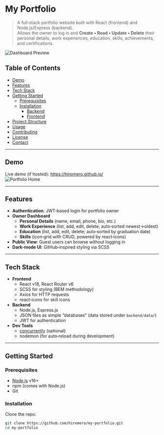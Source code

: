 # My Portfolio

> A full‑stack portfolio website built with React (frontend) and Node.js/Express (backend).  
> Allows the owner to log in and **Create • Read • Update • Delete** their personal details, work experiences, education, skills, achievements, and certifications.

![Dashboard Preview](./public/dashboard-screenshot.png)

## Table of Contents

- [Demo](#demo)
- [Features](#features)
- [Tech Stack](#tech-stack)
- [Getting Started](#getting-started)
  - [Prerequisites](#prerequisites)
  - [Installation](#installation)
    - [Backend](#backend)
    - [Frontend](#frontend)
- [Project Structure](#project-structure)
- [Usage](#usage)
- [Contributing](#contributing)
- [License](#license)
- [Contact](#contact)

---

## Demo

Live demo (if hosted): https://hiromero.github.io/  
![Portfolio Home](./public/home-screenshot.png)

---

## Features

- **Authentication**: JWT‑based login for portfolio owner
- **Owner Dashboard**
  - **Personal Details** (name, email, phone, bio, etc.)
  - **Work Experience** (list, add, edit, delete; auto‑sorted newest→oldest)
  - **Education** (list, add, edit, delete; auto‑sorted by graduation date)
  - **Skills** (icon‑grid with CRUD, powered by react‑icons)
- **Public View**: Guest users can browse without logging in
- **Dark‑mode UI**: GitHub‑inspired styling via SCSS

---

## Tech Stack

- **Frontend**
  - React v18, React Router v6
  - SCSS for styling (BEM methodology)
  - Axios for HTTP requests
  - react‑icons for skill icons
- **Backend**
  - Node.js, Express.js
  - JSON files as simple “databases” (data stored under `backend/data/`)
  - JWT for authentication
- **Dev Tools**
  - [concurrently](https://www.npmjs.com/package/concurrently) (optional)
  - nodemon (for auto‑reload during development)

---

## Getting Started

### Prerequisites

- [Node.js](https://nodejs.org/) v16+
- npm (comes with Node.js)
- Git

### Installation

Clone the repo:

```bash
git clone https://github.com/hiromero/my-portfolio.git
cd my-portfolio
```

